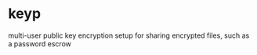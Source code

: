 # keyp
multi-user public key encryption setup for sharing encrypted files, such as a password escrow
